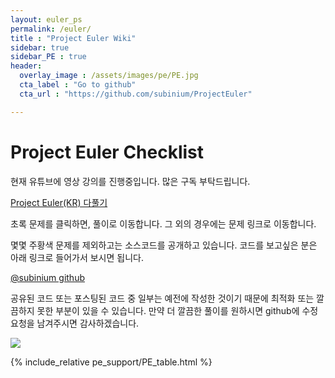 ```yaml
---
layout: euler_ps
permalink: /euler/
title : "Project Euler Wiki"
sidebar: true
sidebar_PE : true
header:
  overlay_image : /assets/images/pe/PE.jpg
  cta_label : "Go to github"
  cta_url : "https://github.com/subinium/ProjectEuler"

---
```



# Project Euler Checklist

현재 유튜브에 영상 강의를 진행중입니다. 많은 구독 부탁드립니다.

[Project Euler(KR) 다풀기](https://www.youtube.com/watch?v=zbME6Ychuuw&list=PLxpjN8IqlPc50ZEFZ6R5SWmBAxrS4VBGp)

초록 문제를 클릭하면, 풀이로 이동합니다. 그 외의 경우에는 문제 링크로 이동합니다.

몇몇 주황색 문제를 제외하고는 소스코드를 공개하고 있습니다. 코드를 보고싶은 분은 아래 링크로 들어가서 보시면 됩니다.

[@subinium github](https://github.com/subinium/ProjectEuler)

공유된 코드 또는 포스팅된 코드 중 일부는 예전에 작성한 것이기 때문에 최적화 또는 깔끔하지 못한 부분이 있을 수 있습니다. 만약 더 깔끔한 풀이를 원하시면 github에 수정 요청을 남겨주시면 감사하겠습니다.

<img src="https://projecteuler.net/profile/subinium.png" id="reloader" onload="setTimeout('document.getElementById(\'reloader\').src=\'https://projecteuler.net/profile/subinium.png?\'+new Date().getMilliseconds()', 5000)">

{% include_relative pe_support/PE_table.html %}

